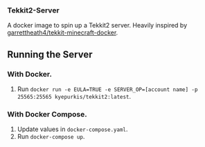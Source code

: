 ### Tekkit2-Server
A docker image to spin up a Tekkit2 server.
Heavily inspired by [garrettheath4/tekkit-minecraft-docker](https://github.com/garrettheath4/tekkit-minecraft-docker/tree/master).
## Running the Server
### With Docker. 
1. Run `docker run -e EULA=TRUE -e SERVER_OP=[account name] -p 25565:25565 kyepurkis/tekkit2:latest`.

### With Docker Compose.
1. Update values in `docker-compose.yaml`.
1. Run `docker-compose up`.